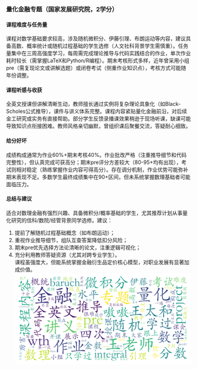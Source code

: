 ### 量化金融专题（国家发展研究院，2学分）

#### 课程难度与任务量  
课程对数学基础要求较高，涉及随机微积分、伊藤引理、布朗运动等内容，建议具备高数、概率统计或随机过程基础的学生选修（人文社科背景学生需慎重）。任务量集中在三周高强度学习，每周需完成理论推导与代码实践结合的作业，单次作业耗时较长（需掌握LaTeX和Python/R编程）。期末考核形式多样，近年曾采用小组pre（需复现论文或讲解选题）或闭卷考试（侧重作业知识点），考核方式可能随年份调整。

#### 课程听感与收获  
全英文授课但讲解清晰生动，教师擅长通过实例将复杂理论具象化（如Black-Scholes公式推导），课件与讲义体系完整。课程内容紧贴量化金融前沿，对后续金工研究或实务有直接帮助。部分学生反馈录播课效果稍逊于现场听课，缺课可能导致知识点衔接困难。教师风格亲切幽默，曾组织课后聚餐交流，答疑耐心细致。

#### 给分好坏  
成绩构成通常为作业60%+期末考核40%。作业批改严格（注重推导细节和代码完整性），但认真完成可获高分；期末pre评分方差较大（80-95+均有出现），考试则相对稳定（熟练掌握作业内容可得高分）。存在调分机制，作业优势可能弥补期末表现不足。多数学生最终成绩集中在90+区间，但未系统掌握数理基础者可能面临压力。

#### 总结与建议  
适合对数理金融有强烈兴趣、具备微积分/概率基础的学生，尤其推荐计划从事量化研究的信科/数院/经管背景同学选修。建议：  
1. 提前了解随机过程基础概念（如布朗运动）；  
2. 重视作业推导细节，组队互查答案降低扣分风险；  
3. 期末pre优先选择方法论清晰的论文，注重逻辑可视化；  
4. 充分利用教师答疑资源（尤其对跨专业学生）。  
课程虽强度大，但能系统掌握金融衍生品定价核心模型，对职业发展有显著加成价值。
![wordcloud](wordcloud.png)